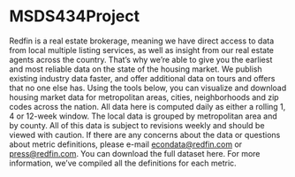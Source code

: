 # MSDS434Project
Redfin is a real estate brokerage, meaning we have direct access to data from local multiple listing services, as well as insight from our real estate agents across the country. 
That’s why we’re able to give you the earliest and most reliable data on the state of the housing market. We publish existing industry data faster, and offer additional data on tours and offers that no one else has. 
Using the tools below, you can visualize and download housing market data for metropolitan areas, cities, neighborhoods and zip codes across the nation.
All data here is computed daily as either a rolling 1, 4 or 12-week window. The local data is grouped by metropolitan area and by county. 
All of this data is subject to revisions weekly and should be viewed with caution. 
If there are any concerns about the data or questions about metric definitions, please e-mail econdata@redfin.com or press@redfin.com. 
You can download the full dataset here. For more information, we’ve compiled all the definitions for each metric.
